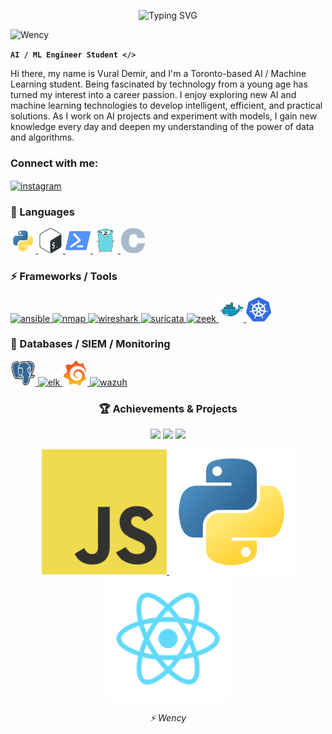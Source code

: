 <p align="center">
  <img src="https://readme-typing-svg.herokuapp.com?size=25&duration=4000&color=0e75b6&center=true&vCenter=true&lines=Hi%2C+I'm+Vural!;AI+%26+ML+Engineer;Always+Learning+New+Things" alt="Typing SVG" />
</p>

<p align="left">
  <img src="https://img.shields.io/static/v1?label=Profile%20views&message=1,245,278&color=0e75b6&style=flat" alt="Wency" title=":D!" />
</p>

**`AI / ML Engineer Student </>`**

Hi there, my name is Vural Demir, and I'm a Toronto-based AI / Machine Learning student. Being fascinated by technology from a young age has turned my interest into a career passion. I enjoy exploring new AI and machine learning technologies to develop intelligent, efficient, and practical solutions. As I work on AI projects and experiment with models, I gain new knowledge every day and deepen my understanding of the power of data and algorithms.

<h3 align="left">Connect with me:</h3>
<p align="left">
  <!-- Instagram -->
  <a href="https://instagram.com/vuraldezz" target="blank">
    <img align="center" src="https://raw.githubusercontent.com/rahuldkjain/github-profile-readme-generator/master/src/images/icons/Social/instagram.svg" alt="instagram" height="30" width="40" />
  </a>

<!-- DILLER -->
<h3 align="left">🚀 Languages</h3>
<p align="left">
  <a href="https://www.python.org" target="_blank">
    <img src="https://raw.githubusercontent.com/devicons/devicon/master/icons/python/python-original.svg" alt="python" width="40" height="40"/>
  </a>
  <a href="https://www.gnu.org/software/bash/" target="_blank">
    <img src="https://raw.githubusercontent.com/devicons/devicon/master/icons/bash/bash-original.svg" alt="bash" width="40" height="40"/>
  </a>
  <a href="https://learn.microsoft.com/powershell/" target="_blank">
    <img src="https://raw.githubusercontent.com/devicons/devicon/master/icons/powershell/powershell-original.svg" alt="powershell" width="40" height="40"/>
  </a>
  <a href="https://go.dev/" target="_blank">
    <img src="https://raw.githubusercontent.com/devicons/devicon/master/icons/go/go-original.svg" alt="go" width="40" height="40"/>
  </a>
  <a href="https://www.cprogramming.com/" target="_blank">
    <img src="https://raw.githubusercontent.com/devicons/devicon/master/icons/c/c-original.svg" alt="c" width="40" height="40"/>
  </a>
</p>

<!-- FRAMEWORKS / TOOLS -->
<h3 align="left">⚡ Frameworks / Tools</h3>
<p align="left">
  <a href="https://www.ansible.com/" target="_blank">
    <img src="https://cdn.jsdelivr.net/gh/devicons/devicon/icons/ansible/ansible-original.svg" alt="ansible" width="40" height="40"/>
  </a>
  <a href="https://nmap.org/" target="_blank">
    <img src="https://raw.githubusercontent.com/k3nsei/nmap-logo/main/nmap-logo.png" alt="nmap" width="40" height="40"/>
  </a>
  <a href="https://www.wireshark.org/" target="_blank">
    <img src="https://upload.wikimedia.org/wikipedia/commons/d/d6/Wireshark_icon.svg" alt="wireshark" width="40" height="40"/>
  </a>
  <a href="https://suricata.io/" target="_blank">
    <img src="https://avatars.githubusercontent.com/u/11740668?s=200&v=4" alt="suricata" width="40" height="40"/>
  </a>
  <a href="https://zeek.org/" target="_blank">
    <img src="https://zeek.org/favicon.ico" alt="zeek" width="40" height="40"/>
  </a>
  <a href="https://www.docker.com/" target="_blank">
    <img src="https://raw.githubusercontent.com/devicons/devicon/master/icons/docker/docker-original.svg" alt="docker" width="40" height="40"/>
  </a>
  <a href="https://kubernetes.io/" target="_blank">
    <img src="https://raw.githubusercontent.com/devicons/devicon/master/icons/kubernetes/kubernetes-plain.svg" alt="kubernetes" width="40" height="40"/>
  </a>
</p>

<!-- DATABASES / SIEM / MONITORING -->
<h3 align="left">💾 Databases / SIEM / Monitoring</h3>
<p align="left">
  <a href="https://www.postgresql.org/" target="_blank">
    <img src="https://raw.githubusercontent.com/devicons/devicon/master/icons/postgresql/postgresql-original.svg" alt="postgresql" width="40" height="40"/>
  </a>
  <a href="https://www.elastic.co/what-is/elk-stack" target="_blank">
    <img src="https://cdn.worldvectorlogo.com/logos/elastic-elasticsearch.svg" alt="elk" width="40" height="40"/>
  </a>
  <a href="https://grafana.com/" target="_blank">
    <img src="https://raw.githubusercontent.com/devicons/devicon/master/icons/grafana/grafana-original.svg" alt="grafana" width="40" height="40"/>
  </a>
  <a href="https://wazuh.com/" target="_blank">
    <img src="https://avatars.githubusercontent.com/u/22684720?s=200&v=4" alt="wazuh" width="40" height="40"/>
  </a>
</p>

  <!-- DILLER -->

<h3 align="center">🏆 Achievements & Projects</h3>

<p align="center">
  <img src="https://img.shields.io/badge/🏅-Top%201%25%20Developer-blueviolet?style=for-the-badge" />
  <img src="https://img.shields.io/badge/🥇-Hackathon%20Winner-gold?style=for-the-badge" />
  <img src="https://img.shields.io/badge/🚀-100%2B%20Projects%20Launched-success?style=for-the-badge" />
</p>

<p align="center">
  <a href="https://example.com" target="_blank">
    <img src="https://raw.githubusercontent.com/github/explore/main/topics/javascript/javascript.png" alt="Project 1" width="200" />
  </a>
  <a href="https://example.com" target="_blank">
    <img src="https://raw.githubusercontent.com/github/explore/main/topics/python/python.png" alt="Project 2" width="200" />
  </a>
  <a href="https://example.com" target="_blank">
    <img src="https://raw.githubusercontent.com/github/explore/main/topics/react/react.png" alt="Project 3" width="200" />
  </a>
</p>

<p align="center">
  <i>⚡ Wency </i>
</p>

